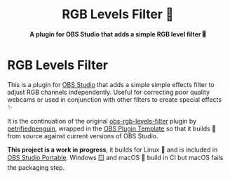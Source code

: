 <h1 align="center">RGB Levels Filter 🌈</h1>
<p align="center">
  <b>A plugin for OBS Studio that adds a simple RGB level filter 🎚️</b>
</p>

# RGB Levels Filter

This is a plugin for [OBS Studio](https://obsproject.com/) that adds a simple
simple effects filter to adjust RGB channels independently. Useful for
correcting poor quality webcams or used in conjunction with other filters to
create special effects ✨

It is the continuation of the original [obs-rgb-levels-filter](https://github.com/petrifiedpenguin/obs-rgb-levels-filter)
plugin by [petrifiedpenguin](https://github.com/petrifiedpenguin), wrapped in
the [OBS Plugin Template](https://github.com/obsproject/obs-plugintemplate) so
that it builds 🧱 from source against current versions of OBS Studio.

**This project is a work in progress**, it builds for Linux 🐧 and is included in
[OBS Studio Portable](https://github.com/wimpysworld/obs-studio-portable).
Windows 🪟 and macOS 🍏 build in CI but macOS fails the packaging step.
